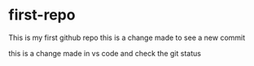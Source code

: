 # first-repo
This is my first github repo
this is a change made to see a new commit

this is a change made in vs code and check the git status